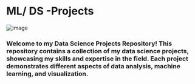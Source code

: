 # ML/ DS -Projects

![image](https://github.com/RNimantha/ML-Projects/assets/61289414/4f7012c2-bcdf-434c-b2f9-e430bf61647f)

### Welcome to my Data Science Projects Repository! This repository contains a collection of my data science projects, showcasing my skills and expertise in the field. Each project demonstrates different aspects of data analysis, machine learning, and visualization.
